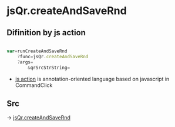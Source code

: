 # jsQr.createAndSaveRnd

## Difinition by js action

```js.js

var=runCreateAndSaveRnd
	?func=jsQr.createAndSaveRnd
	?args=
		&qrSrcStrString=
```

- [js action](#) is annotation-oriented language based on javascript in CommandClick

## Src

-> [jsQr.createAndSaveRnd](https://github.com/puutaro/CommandClick/blob/master/app/src/main/java/com/puutaro/commandclick/fragment_lib/terminal_fragment/js_interface/qr/JsQr.kt#L260)


